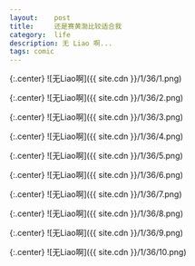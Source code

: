 ```yaml
---
layout:    post
title:     还是赛黄渤比较适合我
category:  life
description: 无 Liao 啊...
tags: comic
---
```

{:.center}
![无Liao啊]({{ site.cdn }}/1/36/1.png)

{:.center}
![无Liao啊]({{ site.cdn }}/1/36/2.png)

{:.center}
![无Liao啊]({{ site.cdn }}/1/36/3.png)

{:.center}
![无Liao啊]({{ site.cdn }}/1/36/4.png)

{:.center}
![无Liao啊]({{ site.cdn }}/1/36/5.png)

{:.center}
![无Liao啊]({{ site.cdn }}/1/36/6.png)

{:.center}
![无Liao啊]({{ site.cdn }}/1/36/7.png)

{:.center}
![无Liao啊]({{ site.cdn }}/1/36/8.png)

{:.center}
![无Liao啊]({{ site.cdn }}/1/36/9.png)

{:.center}
![无Liao啊]({{ site.cdn }}/1/36/10.png)